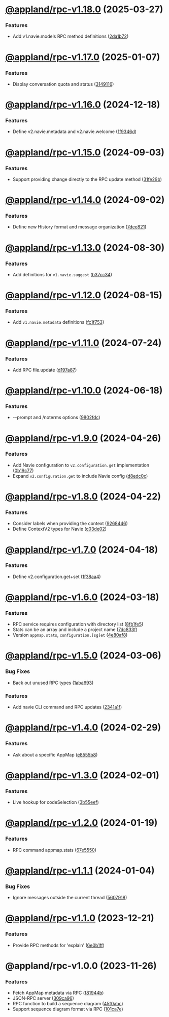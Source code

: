 # [@appland/rpc-v1.18.0](https://github.com/getappmap/appmap-js/compare/@appland/rpc-v1.17.0...@appland/rpc-v1.18.0) (2025-03-27)


### Features

* Add v1.navie.models RPC method definitions ([2da1b72](https://github.com/getappmap/appmap-js/commit/2da1b72d1bb89c4c6b65d28d005331a2c20b47b1))

# [@appland/rpc-v1.17.0](https://github.com/getappmap/appmap-js/compare/@appland/rpc-v1.16.0...@appland/rpc-v1.17.0) (2025-01-07)


### Features

* Display conversation quota and status ([3149116](https://github.com/getappmap/appmap-js/commit/3149116296140b6fb4d236079eecb0ed7b3f47e9))

# [@appland/rpc-v1.16.0](https://github.com/getappmap/appmap-js/compare/@appland/rpc-v1.15.0...@appland/rpc-v1.16.0) (2024-12-18)


### Features

* Define v2.navie.metadata and v2.navie.welcome ([1f9346d](https://github.com/getappmap/appmap-js/commit/1f9346d08f211ce4c1cb53c3ab3ee190ee45b707))

# [@appland/rpc-v1.15.0](https://github.com/getappmap/appmap-js/compare/@appland/rpc-v1.14.0...@appland/rpc-v1.15.0) (2024-09-03)


### Features

* Support providing change directly to the RPC update method ([31fe29b](https://github.com/getappmap/appmap-js/commit/31fe29b027f45e5eab04c20792be71047e75b9ad))

# [@appland/rpc-v1.14.0](https://github.com/getappmap/appmap-js/compare/@appland/rpc-v1.13.0...@appland/rpc-v1.14.0) (2024-09-02)


### Features

* Define new History format and message organization ([7dee821](https://github.com/getappmap/appmap-js/commit/7dee821c349918817a834c747e47475a8a75080b))

# [@appland/rpc-v1.13.0](https://github.com/getappmap/appmap-js/compare/@appland/rpc-v1.12.0...@appland/rpc-v1.13.0) (2024-08-30)


### Features

* Add definitions for `v1.navie.suggest` ([b37cc34](https://github.com/getappmap/appmap-js/commit/b37cc34d8f60ea8ce6bdb41ce6284a26aa4beaaf))

# [@appland/rpc-v1.12.0](https://github.com/getappmap/appmap-js/compare/@appland/rpc-v1.11.0...@appland/rpc-v1.12.0) (2024-08-15)


### Features

* Add `v1.navie.metadata` definitions ([fc1f753](https://github.com/getappmap/appmap-js/commit/fc1f753bbca15f8c7e99967fae585ba174ff08fd))

# [@appland/rpc-v1.11.0](https://github.com/getappmap/appmap-js/compare/@appland/rpc-v1.10.0...@appland/rpc-v1.11.0) (2024-07-24)


### Features

* Add RPC file.update ([d197a87](https://github.com/getappmap/appmap-js/commit/d197a877a9d10d4be4e235eab359d441d4bf702b))

# [@appland/rpc-v1.10.0](https://github.com/getappmap/appmap-js/compare/@appland/rpc-v1.9.0...@appland/rpc-v1.10.0) (2024-06-18)


### Features

* --prompt and /noterms options ([9802fdc](https://github.com/getappmap/appmap-js/commit/9802fdc9baded47ccc565ed6f4fb79850f1d3ad6))

# [@appland/rpc-v1.9.0](https://github.com/getappmap/appmap-js/compare/@appland/rpc-v1.8.0...@appland/rpc-v1.9.0) (2024-04-26)


### Features

* Add Navie configuration to `v2.configuration.get` implementation ([0b19c77](https://github.com/getappmap/appmap-js/commit/0b19c77475a9e628f52c0b5a7a437616ce0f994d))
* Expand `v2.configuration.get` to include Navie config ([d8edc0c](https://github.com/getappmap/appmap-js/commit/d8edc0c7a0fe64fa5c82179ffd6396f1c999f544))

# [@appland/rpc-v1.8.0](https://github.com/getappmap/appmap-js/compare/@appland/rpc-v1.7.0...@appland/rpc-v1.8.0) (2024-04-22)


### Features

* Consider labels when providing the context ([9268446](https://github.com/getappmap/appmap-js/commit/92684465bef2c2de2714d771294a1c8496a4254e))
* Define ContextV2 types for Navie ([c03de02](https://github.com/getappmap/appmap-js/commit/c03de0260a65bece067ac90a1cba7345a86a406c))

# [@appland/rpc-v1.7.0](https://github.com/getappmap/appmap-js/compare/@appland/rpc-v1.6.0...@appland/rpc-v1.7.0) (2024-04-18)


### Features

* Define v2.configuration.get+set ([1f38aa4](https://github.com/getappmap/appmap-js/commit/1f38aa48348ba5eae35a59fb9a8c3c2ab853d404))

# [@appland/rpc-v1.6.0](https://github.com/getappmap/appmap-js/compare/@appland/rpc-v1.5.0...@appland/rpc-v1.6.0) (2024-03-18)


### Features

* RPC service requires configuration with directory list ([8fb1fe5](https://github.com/getappmap/appmap-js/commit/8fb1fe5e658226fc826c6ce78614c8a2fa8b0f87))
* Stats can be an array and include a project name ([7dc833f](https://github.com/getappmap/appmap-js/commit/7dc833f6afcd2b07d77f3382c3b557be385d914e))
* Version `appmap.stats`, `configuration.[sg]et` ([4e80af8](https://github.com/getappmap/appmap-js/commit/4e80af8cf744f49b26afa972ad4b81bc5a5b9c84))

# [@appland/rpc-v1.5.0](https://github.com/getappmap/appmap-js/compare/@appland/rpc-v1.4.0...@appland/rpc-v1.5.0) (2024-03-06)


### Bug Fixes

* Back out unused RPC types ([1aba693](https://github.com/getappmap/appmap-js/commit/1aba69370d3af0a8590872990949da5f3b9db689))


### Features

* Add navie CLI command and RPC updates ([2341a1f](https://github.com/getappmap/appmap-js/commit/2341a1faad7829c6dd21251a45abcd9e69d553fb))

# [@appland/rpc-v1.4.0](https://github.com/getappmap/appmap-js/compare/@appland/rpc-v1.3.0...@appland/rpc-v1.4.0) (2024-02-29)


### Features

* Ask about a specific AppMap ([e8555b8](https://github.com/getappmap/appmap-js/commit/e8555b81ba3fb030c0d7cb70aa4822905fe28b38))

# [@appland/rpc-v1.3.0](https://github.com/getappmap/appmap-js/compare/@appland/rpc-v1.2.0...@appland/rpc-v1.3.0) (2024-02-01)


### Features

* Live hookup for codeSelection ([3b55eef](https://github.com/getappmap/appmap-js/commit/3b55eef032071f84dc0ad5efe1187f961e77e91a))

# [@appland/rpc-v1.2.0](https://github.com/getappmap/appmap-js/compare/@appland/rpc-v1.1.1...@appland/rpc-v1.2.0) (2024-01-19)


### Features

* RPC command appmap.stats ([67e5550](https://github.com/getappmap/appmap-js/commit/67e55508538a3710b89d785ddcd373044bea725e))

# [@appland/rpc-v1.1.1](https://github.com/getappmap/appmap-js/compare/@appland/rpc-v1.1.0...@appland/rpc-v1.1.1) (2024-01-04)


### Bug Fixes

* Ignore messages outside the current thread ([5607918](https://github.com/getappmap/appmap-js/commit/56079183c5f875211c4495fe117849dd7fcf55dd))

# [@appland/rpc-v1.1.0](https://github.com/getappmap/appmap-js/compare/@appland/rpc-v1.0.0...@appland/rpc-v1.1.0) (2023-12-21)


### Features

* Provide RPC methods for 'explain' ([6e0b1ff](https://github.com/getappmap/appmap-js/commit/6e0b1ff6fab447f0c3b34eceeddf513dba428087))

# @appland/rpc-v1.0.0 (2023-11-26)


### Features

* Fetch AppMap metadata via RPC ([f81944b](https://github.com/getappmap/appmap-js/commit/f81944b47b82cb7d2271a91d3bf274df16c3f596))
* JSON-RPC server ([309ca96](https://github.com/getappmap/appmap-js/commit/309ca96c3efaf94b32b7ec1e89c3c8db91106e89))
* RPC function to build a sequence diagram ([45f0abc](https://github.com/getappmap/appmap-js/commit/45f0abcbc45ff6aa160a2f3b7c150f947d6d86cf))
* Support sequence diagram format via RPC ([101ca7e](https://github.com/getappmap/appmap-js/commit/101ca7e4bf5ed0cd417b313ae37f8fec686ccec0))
